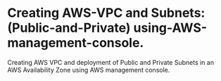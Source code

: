 # Creating AWS-VPC and Subnets:(Public-and-Private) using-AWS-management-console.
Creating AWS VPC and deployment of Public and Private Subnets in an AWS Availability Zone using  AWS management console.
